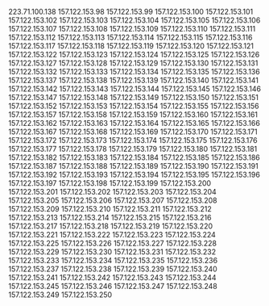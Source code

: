 223.71.100.138
157.122.153.98
157.122.153.99
157.122.153.100
157.122.153.101
157.122.153.102
157.122.153.103
157.122.153.104
157.122.153.105
157.122.153.106
157.122.153.107
157.122.153.108
157.122.153.109
157.122.153.110
157.122.153.111
157.122.153.112
157.122.153.113
157.122.153.114
157.122.153.115
157.122.153.116
157.122.153.117
157.122.153.118
157.122.153.119
157.122.153.120
157.122.153.121
157.122.153.122
157.122.153.123
157.122.153.124
157.122.153.125
157.122.153.126
157.122.153.127
157.122.153.128
157.122.153.129
157.122.153.130
157.122.153.131
157.122.153.132
157.122.153.133
157.122.153.134
157.122.153.135
157.122.153.136
157.122.153.137
157.122.153.138
157.122.153.139
157.122.153.140
157.122.153.141
157.122.153.142
157.122.153.143
157.122.153.144
157.122.153.145
157.122.153.146
157.122.153.147
157.122.153.148
157.122.153.149
157.122.153.150
157.122.153.151
157.122.153.152
157.122.153.153
157.122.153.154
157.122.153.155
157.122.153.156
157.122.153.157
157.122.153.158
157.122.153.159
157.122.153.160
157.122.153.161
157.122.153.162
157.122.153.163
157.122.153.164
157.122.153.165
157.122.153.166
157.122.153.167
157.122.153.168
157.122.153.169
157.122.153.170
157.122.153.171
157.122.153.172
157.122.153.173
157.122.153.174
157.122.153.175
157.122.153.176
157.122.153.177
157.122.153.178
157.122.153.179
157.122.153.180
157.122.153.181
157.122.153.182
157.122.153.183
157.122.153.184
157.122.153.185
157.122.153.186
157.122.153.187
157.122.153.188
157.122.153.189
157.122.153.190
157.122.153.191
157.122.153.192
157.122.153.193
157.122.153.194
157.122.153.195
157.122.153.196
157.122.153.197
157.122.153.198
157.122.153.199
157.122.153.200
157.122.153.201
157.122.153.202
157.122.153.203
157.122.153.204
157.122.153.205
157.122.153.206
157.122.153.207
157.122.153.208
157.122.153.209
157.122.153.210
157.122.153.211
157.122.153.212
157.122.153.213
157.122.153.214
157.122.153.215
157.122.153.216
157.122.153.217
157.122.153.218
157.122.153.219
157.122.153.220
157.122.153.221
157.122.153.222
157.122.153.223
157.122.153.224
157.122.153.225
157.122.153.226
157.122.153.227
157.122.153.228
157.122.153.229
157.122.153.230
157.122.153.231
157.122.153.232
157.122.153.233
157.122.153.234
157.122.153.235
157.122.153.236
157.122.153.237
157.122.153.238
157.122.153.239
157.122.153.240
157.122.153.241
157.122.153.242
157.122.153.243
157.122.153.244
157.122.153.245
157.122.153.246
157.122.153.247
157.122.153.248
157.122.153.249
157.122.153.250
